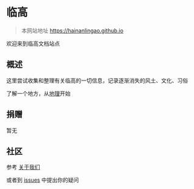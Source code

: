 # 临高

> 本网站地址 https://hainanlingao.github.io

欢迎来到临高文档站点

## 概述

这里尝试收集和整理有关临高的一切信息，记录逐渐消失的风土、文化、习俗

了解一个地方，从[地理](geography.md)开始

## 捐赠

暂无

## 社区

参考 [关于我们](about-us.md)

或者到 [issues](https://github.com/hainanlingao/hainanlingao.github.io/issues) 中提出你的疑问
